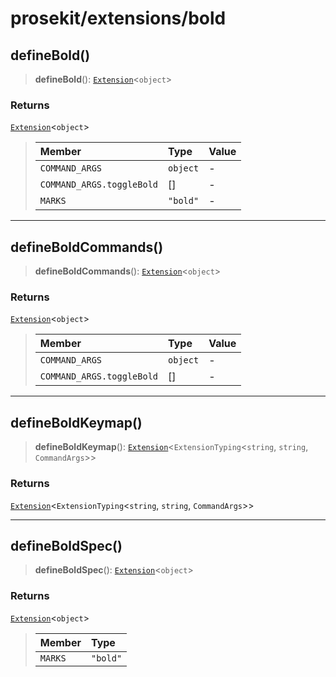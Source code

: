 # prosekit/extensions/bold

<a id="defineBold" name="defineBold"></a>

## defineBold()

> **defineBold**(): [`Extension`](../core.md#ExtensionT)\<`object`\>

### Returns

[`Extension`](../core.md#ExtensionT)\<`object`\>

> | Member | Type | Value |
> | :------ | :------ | :------ |
> | `COMMAND_ARGS` | `object` | - |
> | `COMMAND_ARGS.toggleBold` | [] | - |
> | `MARKS` | `"bold"` | - |
>

***

<a id="defineBoldCommands" name="defineBoldCommands"></a>

## defineBoldCommands()

> **defineBoldCommands**(): [`Extension`](../core.md#ExtensionT)\<`object`\>

### Returns

[`Extension`](../core.md#ExtensionT)\<`object`\>

> | Member | Type | Value |
> | :------ | :------ | :------ |
> | `COMMAND_ARGS` | `object` | - |
> | `COMMAND_ARGS.toggleBold` | [] | - |
>

***

<a id="defineBoldKeymap" name="defineBoldKeymap"></a>

## defineBoldKeymap()

> **defineBoldKeymap**(): [`Extension`](../core.md#ExtensionT)\<`ExtensionTyping`\<`string`, `string`, `CommandArgs`\>\>

### Returns

[`Extension`](../core.md#ExtensionT)\<`ExtensionTyping`\<`string`, `string`, `CommandArgs`\>\>

***

<a id="defineBoldSpec" name="defineBoldSpec"></a>

## defineBoldSpec()

> **defineBoldSpec**(): [`Extension`](../core.md#ExtensionT)\<`object`\>

### Returns

[`Extension`](../core.md#ExtensionT)\<`object`\>

> | Member | Type |
> | :------ | :------ |
> | `MARKS` | `"bold"` |
>
